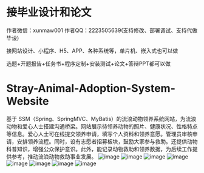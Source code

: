 # 接毕业设计和论文
作者微信：xunmaw001  作者QQ：2223505639(支持修改、部署调试、支持代做毕设)

接网站设计、小程序、H5、APP、各种系统等，单片机、嵌入式也可以做

选题+开题报告+任务书+程序定制+安装测试+论文+答辩PPT都可以做
# Stray-Animal-Adoption-System-Website
基于 SSM（Spring、SpringMVC、MyBatis）的流浪动物领养系统网站，为流浪动物和爱心人士搭建沟通桥梁。网站展示待领养动物的照片、健康状况、性格特点等信息。爱心人士可在线提交领养申请，填写个人资料和领养意愿。管理员审核申请，安排领养流程。同时，设有志愿者招募板块，鼓励大家参与救助。还提供动物科普知识，增强公众保护意识。此外，能记录动物救助和领养数据，为后续工作提供参考，推动流浪动物救助事业发展。 
![image](https://github.com/user-attachments/assets/921c5b50-2f7b-46d8-86e2-5f90c003a1ed)
![image](https://github.com/user-attachments/assets/1d498a0e-0585-4067-a648-7a9958e873f7)
![image](https://github.com/user-attachments/assets/3155d5be-f782-4197-9f68-5f77661a5b42)
![image](https://github.com/user-attachments/assets/fb862f87-bc58-40cd-8753-046413f09776)
![image](https://github.com/user-attachments/assets/5503ca98-ed24-4d2c-b9f0-4faa771c2421)
![image](https://github.com/user-attachments/assets/30369d9f-e75c-4ce5-9056-71d11177f5eb)
![image](https://github.com/user-attachments/assets/4a51c8ed-f738-4e8d-a679-c7d8168fbcc2)
![image](https://github.com/user-attachments/assets/a237cc40-a043-4d2d-83c9-ab36f9c7af58)

